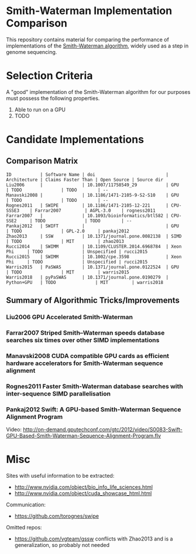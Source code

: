 Smith-Waterman Implementation Comparison
==========================================

This repository contains material for comparing the performance of
implementations of the [Smith-Waterman
algorithm](https://en.wikipedia.org/wiki/Smith%E2%80%93Waterman_algorithm),
widely used as a step in genome sequencing.



Selection Criteria
==========================================

A "good" implementation of the Smith-Waterman algorithm for our purposes must
possess the following properties.

  1. Able to run on a GPU
  2. TODO



Candidate Implementations
==========================================

Comparison Matrix
-----------------

    ID           | Software Name | doi                           | Architecture | Claims Faster Than | Open Source | Source dir
    Liu2006      |               | 10.1007/11758549_29           | GPU          | TODO               | TODO        | --
    Manavski2008 |               | 10.1186/1471-2105-9-S2-S10    | GPU          | TODO               | TODO        | --
    Rognes2011   | SWIPE         | 10.1186/1471-2105-12-221      | CPU-SSSE3    | Farrar2007         | AGPL-3.0    | rogness2011
    Farrar2007   |               | 10.1093/bioinformatics/btl582 | CPU-SSE2     | TODO               | TODO        | --
    Pankaj2012   | SWIFT         |                               | GPU          | TODO               | GPL-2.0     | pankaj2012
    Zhao2013     | SSW           | 10.1371/journal.pone.0082138  | SIMD         | TODO               | MIT         | zhao2013
    Rucci2014    | SWIMM         | 10.1109/CLUSTER.2014.6968784  | Xeon Phi     | TODO               | Unspecified | rucci2015
    Rucci2015    | SWIMM         | 10.1002/cpe.3598              | Xeon Phi     | TODO               | Unspecified | rucci2015
    Warris2015   | PaSWAS        | 10.1371/journal.pone.0122524  | GPU          | TODO               | MIT         | warris2015
    Warris2018   | pyPaSWAS      | 10.1371/journal.pone.0190279  | Python+GPU   | TODO               | MIT         | warris2018


Summary of Algorithmic Tricks/Improvements
------------------------------------------

### Liu2006 **GPU Accelerated Smith-Waterman**

### Farrar2007 **Striped Smith–Waterman speeds database searches six times over other SIMD implementations**

### Manavski2008 **CUDA compatible GPU cards as efficient hardware accelerators for Smith-Waterman sequence alignment**

### Rognes2011 **Faster Smith-Waterman database searches with inter-sequence SIMD parallelisation**

### Pankaj2012 **Swift: A GPU-based Smith-Waterman Sequence Alignment Program**

  Video: http://on-demand.gputechconf.com/gtc/2012/video/S0083-Swift-GPU-Based-Smith-Waterman-Sequence-Alignment-Program.flv



Misc
==========================================

Sites with useful information to be extracted:

 * http://www.nvidia.com/object/bio_info_life_sciences.html
 * http://www.nvidia.com/object/cuda_showcase_html.html

Communication:

 * https://github.com/torognes/swipe

Omitted repos:

 * https://github.com/vgteam/gssw conflicts with Zhao2013 and is a generalization, so probably not needed
